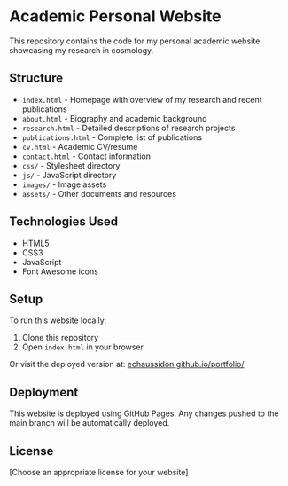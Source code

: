 # Academic Personal Website

This repository contains the code for my personal academic website showcasing my research in cosmology.

## Structure

- `index.html` - Homepage with overview of my research and recent publications
- `about.html` - Biography and academic background
- `research.html` - Detailed descriptions of research projects
- `publications.html` - Complete list of publications
- `cv.html` - Academic CV/resume
- `contact.html` - Contact information
- `css/` - Stylesheet directory
- `js/` - JavaScript directory
- `images/` - Image assets
- `assets/` - Other documents and resources

## Technologies Used

- HTML5
- CSS3
- JavaScript
- Font Awesome icons

## Setup

To run this website locally:

1. Clone this repository
2. Open `index.html` in your browser

Or visit the deployed version at: [echaussidon.github.io/portfolio/](https://echaussidon.github.io/portfolio/)

## Deployment

This website is deployed using GitHub Pages. Any changes pushed to the main branch will be automatically deployed.

## License

[Choose an appropriate license for your website]
